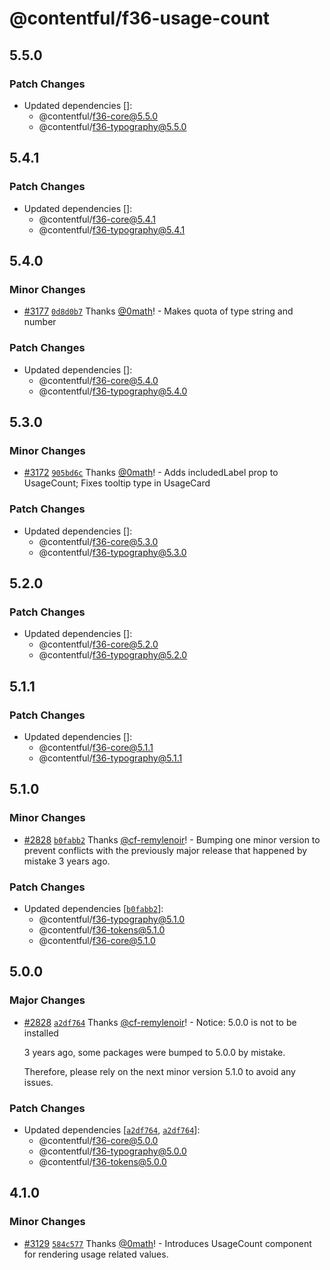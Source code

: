 # @contentful/f36-usage-count

## 5.5.0

### Patch Changes

- Updated dependencies []:
  - @contentful/f36-core@5.5.0
  - @contentful/f36-typography@5.5.0

## 5.4.1

### Patch Changes

- Updated dependencies []:
  - @contentful/f36-core@5.4.1
  - @contentful/f36-typography@5.4.1

## 5.4.0

### Minor Changes

- [#3177](https://github.com/contentful/forma-36/pull/3177) [`0d8d0b7`](https://github.com/contentful/forma-36/commit/0d8d0b7eba21f39e7efec6aeea0041c471af6672) Thanks [@0math](https://github.com/0math)! - Makes quota of type string and number

### Patch Changes

- Updated dependencies []:
  - @contentful/f36-core@5.4.0
  - @contentful/f36-typography@5.4.0

## 5.3.0

### Minor Changes

- [#3172](https://github.com/contentful/forma-36/pull/3172) [`905bd6c`](https://github.com/contentful/forma-36/commit/905bd6c02a4df53b1682c17845d0c435204c8c72) Thanks [@0math](https://github.com/0math)! - Adds includedLabel prop to UsageCount; Fixes tooltip type in UsageCard

### Patch Changes

- Updated dependencies []:
  - @contentful/f36-core@5.3.0
  - @contentful/f36-typography@5.3.0

## 5.2.0

### Patch Changes

- Updated dependencies []:
  - @contentful/f36-core@5.2.0
  - @contentful/f36-typography@5.2.0

## 5.1.1

### Patch Changes

- Updated dependencies []:
  - @contentful/f36-core@5.1.1
  - @contentful/f36-typography@5.1.1

## 5.1.0

### Minor Changes

- [#2828](https://github.com/contentful/forma-36/pull/2828) [`b0fabb2`](https://github.com/contentful/forma-36/commit/b0fabb257f5527943daeaceccea2259cd6004225) Thanks [@cf-remylenoir](https://github.com/cf-remylenoir)! - Bumping one minor version to prevent conflicts with the previously major release that happened by mistake 3 years ago.

### Patch Changes

- Updated dependencies [[`b0fabb2`](https://github.com/contentful/forma-36/commit/b0fabb257f5527943daeaceccea2259cd6004225)]:
  - @contentful/f36-typography@5.1.0
  - @contentful/f36-tokens@5.1.0
  - @contentful/f36-core@5.1.0

## 5.0.0

### Major Changes

- [#2828](https://github.com/contentful/forma-36/pull/2828) [`a2df764`](https://github.com/contentful/forma-36/commit/a2df764247f7439d5b1b4f3fa71e2b46597c2785) Thanks [@cf-remylenoir](https://github.com/cf-remylenoir)! - Notice: 5.0.0 is not to be installed

  3 years ago, some packages were bumped to 5.0.0 by mistake.

  Therefore, please rely on the next minor version 5.1.0 to avoid any issues.

### Patch Changes

- Updated dependencies [[`a2df764`](https://github.com/contentful/forma-36/commit/a2df764247f7439d5b1b4f3fa71e2b46597c2785), [`a2df764`](https://github.com/contentful/forma-36/commit/a2df764247f7439d5b1b4f3fa71e2b46597c2785)]:
  - @contentful/f36-core@5.0.0
  - @contentful/f36-typography@5.0.0
  - @contentful/f36-tokens@5.0.0

## 4.1.0

### Minor Changes

- [#3129](https://github.com/contentful/forma-36/pull/3129) [`584c577`](https://github.com/contentful/forma-36/commit/584c577b7864876fabda06b4ceb75dc0192dc32d) Thanks [@0math](https://github.com/0math)! - Introduces UsageCount component for rendering usage related values.
